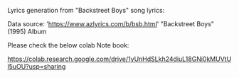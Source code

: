 Lyrics generation from "Backstreet Boys" song lyrics:

Data source: 'https://www.azlyrics.com/b/bsb.html' "Backstreet Boys" (1995) Album

Please check the below colab Note book:

https://colab.research.google.com/drive/1yUnHdSLkh24diuL18GNi0kMUVtUl5uOU?usp=sharing
